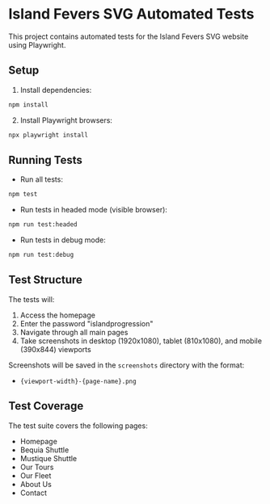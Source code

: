 # Island Fevers SVG Automated Tests

This project contains automated tests for the Island Fevers SVG website using Playwright.

## Setup

1. Install dependencies:
```bash
npm install
```

2. Install Playwright browsers:
```bash
npx playwright install
```

## Running Tests

- Run all tests:
```bash
npm test
```

- Run tests in headed mode (visible browser):
```bash
npm run test:headed
```

- Run tests in debug mode:
```bash
npm run test:debug
```

## Test Structure

The tests will:
1. Access the homepage
2. Enter the password "islandprogression"
3. Navigate through all main pages
4. Take screenshots in desktop (1920x1080), tablet (810x1080), and mobile (390x844) viewports

Screenshots will be saved in the `screenshots` directory with the format:
- `{viewport-width}-{page-name}.png`

## Test Coverage

The test suite covers the following pages:
- Homepage
- Bequia Shuttle
- Mustique Shuttle
- Our Tours
- Our Fleet
- About Us
- Contact